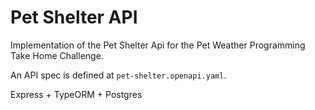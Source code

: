 # Pet Shelter API

Implementation of the Pet Shelter Api for the Pet Weather Programming Take Home Challenge.

An API spec is defined at `pet-shelter.openapi.yaml`.

Express + TypeORM + Postgres

